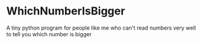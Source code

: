 # WhichNumberIsBigger
 A tiny python program for people like me who can't read numbers very well to tell you which number is bigger
